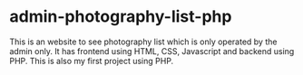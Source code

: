 # admin-photography-list-php
This is an website to see photography list which is only operated by the admin only. It has frontend using HTML, CSS, Javascript and backend using PHP. This is also my first project using PHP.
